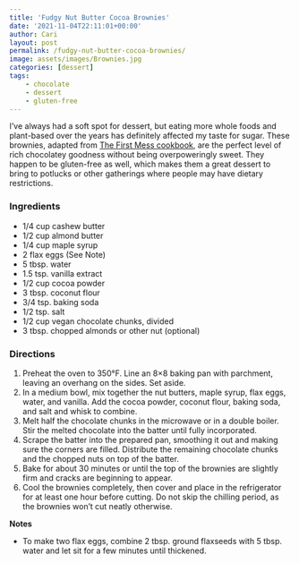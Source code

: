 ```yaml
---
title: 'Fudgy Nut Butter Cocoa Brownies'
date: '2021-11-04T22:11:01+00:00'
author: Cari
layout: post
permalink: /fudgy-nut-butter-cocoa-brownies/
image: assets/images/Brownies.jpg
categories: [dessert]
tags:
    - chocolate
    - dessert
    - gluten-free
---
```


I’ve always had a soft spot for dessert, but eating more whole foods and plant-based over the years has definitely affected my taste for sugar. These brownies, adapted from [The First Mess cookbook](https://thefirstmess.com/the-first-mess-cookbook/), are the perfect level of rich chocolatey goodness without being overpoweringly sweet. They happen to be gluten-free as well, which makes them a great dessert to bring to potlucks or other gatherings where people may have dietary restrictions.

### Ingredients

- 1/4 cup cashew butter
- 1/2 cup almond butter
- 1/4 cup maple syrup
- 2 flax eggs (See Note)
- 5 tbsp. water
- 1.5 tsp. vanilla extract
- 1/2 cup cocoa powder
- 3 tbsp. coconut flour
- 3/4 tsp. baking soda
- 1/2 tsp. salt
- 1/2 cup vegan chocolate chunks, divided
- 3 tbsp. chopped almonds or other nut (optional)

### Directions

1. Preheat the oven to 350°F. Line an 8×8 baking pan with parchment, leaving an overhang on the sides. Set aside.
2. In a medium bowl, mix together the nut butters, maple syrup, flax eggs, water, and vanilla. Add the cocoa powder, coconut flour, baking soda, and salt and whisk to combine.
3. Melt half the chocolate chunks in the microwave or in a double boiler. Stir the melted chocolate into the batter until fully incorporated.
4. Scrape the batter into the prepared pan, smoothing it out and making sure the corners are filled. Distribute the remaining chocolate chunks and the chopped nuts on top of the batter.
5. Bake for about 30 minutes or until the top of the brownies are slightly firm and cracks are beginning to appear.
6. Cool the brownies completely, then cover and place in the refrigerator for at least one hour before cutting. Do not skip the chilling period, as the brownies won’t cut neatly otherwise.

**Notes**
- To make two flax eggs, combine 2 tbsp. ground flaxseeds with 5 tbsp. water and let sit for a few minutes until thickened.